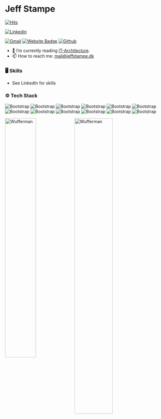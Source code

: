 # Jeff Stampe

[![Hits](https://hits.seeyoufarm.com/api/count/incr/badge.svg?url=https%3A%2F%2Fgithub.com%2FWufferman%2FWufferman&count_bg=%2379C83D&title_bg=%23555555&icon=&icon_color=%23E7E7E7&title=Profile+Views&edge_flat=false)](https://hits.seeyoufarm.com)

[![Linkedin](https://img.shields.io/badge/-LinkedIn-blue?style=flat&logo=Linkedin&logoColor=white)](https://www.linkedin.com/in/jeff-b-stampe-63560a218/)

[![Gmail](https://img.shields.io/badge/-Gmail-c14438?style=flat&logo=Gmail&logoColor=white)](mailto:mail@jeffstampe.dk)
[![Website Badge](https://img.shields.io/badge/-Website-c14438?style=flat&logo=Google-Chrome&logoColor=white&link=https://jeffstampe.dk)](https://jeffstampe.dk)
[![Github](https://img.shields.io/github/followers/Wufferman?label=Follow&style=social)](https://github.com/Wufferman)

- 🤔 I’m currently reading [IT-Architecture](https://www.eaaa.dk/videregaende-uddannelser/professionsbacheloruddannelse/it-arkitektur/).
- 📫 How to reach me: mail@jeffstampe.dk


### 🖥 Skills

- See LinkedIn for skills
### ⚙️ Tech Stack

![Bootstrap](https://img.shields.io/badge/-C%23-05122A?style=flat-square&logo=C#&color=353535) ![Bootstrap](https://img.shields.io/badge/-Visual%20Studio-05122A?style=flat-square&logo=Visual-Studio&color=353535) ![Bootstrap](https://img.shields.io/badge/-.net-05122A?style=flat-square&logo=.net&color=353535) ![Bootstrap](https://img.shields.io/badge/-Docker-05122A?style=flat-square&logo=Docker&color=353535) ![Bootstrap](https://img.shields.io/badge/-MongoDB-05122A?style=flat-square&logo=MongoDB&color=353535) ![Bootstrap](https://img.shields.io/badge/-MySQL-05122A?style=flat-square&logo=MySQL&color=353535) ![Bootstrap](https://img.shields.io/badge/-PostgreSQL-05122A?style=flat-square&logo=PostgreSQL&color=353535) ![Bootstrap](https://img.shields.io/badge/-Javascript-05122A?style=flat-square&logo=Javascript&color=353535) ![Bootstrap](https://img.shields.io/badge/-Microsoft%20Azure-05122A?style=flat-square&logo=Microsoft-Azure&color=353535) ![Bootstrap](https://img.shields.io/badge/-Lua-05122A?style=flat-square&logo=Lua&color=353535) ![Bootstrap](https://img.shields.io/badge/-HTML5-05122A?style=flat-square&logo=HTML5&color=353535) ![Bootstrap](https://img.shields.io/badge/-PHP-05122A?style=flat-square&logo=PHP&color=353535)

<div>
  <img width="45%" align="left" src="https://github-readme-stats.vercel.app/api/top-langs?username=Wufferman&show_icons=true&locale=en&layout=compact" alt="Wufferman" />
  <img width="50%"  src="https://github-readme-streak-stats.herokuapp.com/?user=Wufferman&" alt="Wufferman" />
</div>
